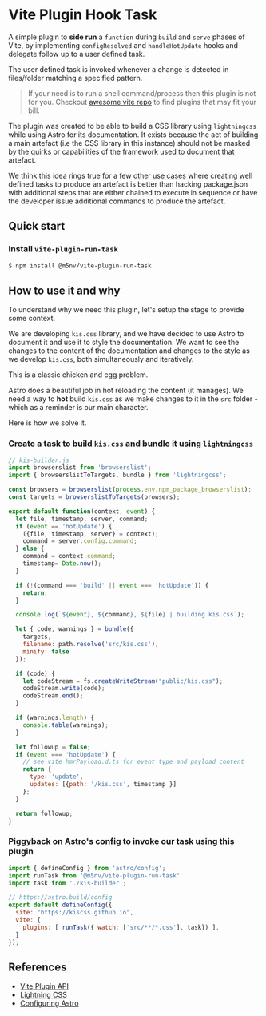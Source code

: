 # Vite Plugin Hook Task
A simple plugin to **side run** a `function` during `build` and `serve`
phases of Vite, by implementing `configResolved` and `handleHotUpdate`
hooks and delegate follow up to a user defined task.

The user defined task is invoked whenever a change is detected in 
files/folder matching a specified pattern.

> If your need is to run a shell command/process then this plugin
> is not for you. Checkout [awesome vite repo][1.1] to find plugins that
> may fit your bill.

The plugin was created to be able to build a CSS library using `lightningcss`
while using Astro for its documentation. It exists because the act of
building a main artefact (i.e the CSS library in this instance) should
not be masked by the quirks or capabilities of the framework used to
document that artefact. 

We think this idea rings true for a few [other use cases][1.2] where
creating well defined tasks to produce an artefact is better than hacking
package.json with additional steps that are either chained to execute
in sequence or have the developer issue additional commands to produce
the artefact.


## Quick start

### Install `vite-plugin-run-task`
```bash
$ npm install @m5nv/vite-plugin-run-task
```

## How to use it and why
To understand why we need this plugin, let's setup the stage to provide
some context. 

We are developing `kis.css` library, and we have decided to use Astro
to document it and use it to style the documentation. We want to see the
changes to the content of the documentation and changes to the style as
we develop `kis.css`, both simultaneously and iteratively.

This is a classic chicken and egg problem. 

Astro does a beautiful job in hot reloading the content (it manages). We
need a way to **hot** build `kis.css` as we make changes to it in the
`src` folder - which as a reminder is our main character.

Here is how we solve it.

### Create a task to build `kis.css` and bundle it using `lightningcss`
```js
// kis-builder.js
import browserslist from 'browserslist';
import { browserslistToTargets, bundle } from 'lightningcss';

const browsers = browserslist(process.env.npm_package_browserslist);
const targets = browserslistToTargets(browsers);

export default function(context, event) {
  let file, timestamp, server, command;
  if (event == 'hotUpdate') {
    ({file, timestamp, server} = context);
    command = server.config.command;
  } else {
    command = context.command;
    timestamp= Date.now();
  }

  if (!(command === 'build' || event === 'hotUpdate')) {
    return;
  }

  console.log(`${event}, ${command}, ${file} | building kis.css`);

  let { code, warnings } = bundle({
    targets,
    filename: path.resolve('src/kis.css'),
    minify: false
  });

  if (code) {
    let codeStream = fs.createWriteStream("public/kis.css");
    codeStream.write(code);
    codeStream.end();
  }

  if (warnings.length) {
    console.table(warnings);
  }

  let followup = false;
  if (event === 'hotUpdate') {
    // see vite hmrPayload.d.ts for event type and payload content
    return {
      type: 'update',
      updates: [{path: '/kis.css', timestamp }]
    };
  }

  return followup;
}
```

### Piggyback on Astro's config to invoke our task using this plugin
```js
import { defineConfig } from 'astro/config';
import runTask from '@m5nv/vite-plugin-run-task'
import task from './kis-builder';

// https://astro.build/config
export default defineConfig({
  site: "https://kiscss.github.io",
  vite: {
    plugins: [ runTask({ watch: ['src/**/*.css'], task}) ],
  }
});
```

## References
<!-- referenced -->
[1.1]: <https://github.com/vitejs/awesome-vite#plugins> (Awesome Vite)
[1.2]: <https://github.com/vitejs/vite/discussions/8364> (Issue, unresolved - plugin to hot reload static assets)
<!-- unreferenced -->
- [Vite Plugin API](https://vitejs.dev/guide/api-plugin.html)
- [Lightning CSS](https://lightningcss.dev/bundling.html)
- [Configuring Astro](https://docs.astro.build/en/guides/configuring-astro/)
